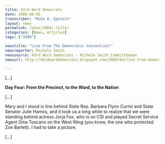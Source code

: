 ```yaml
---
title: 43rd Ward Democrats
date: 2008-08-05
transcriber: "Mika A. Epstein"
layout: news
permalink: /news/2008/:title/
categories: [News, Articles]
tags: ["2008"]

newstitle: "Live From The Democratic Convention!"
newsreporter: Michele Smith
newssource: 43rd Ward Democrats - Michele Smith Committeeman
newsurl: http://43rdwarddemocrats.blogspot.com/2008/09/live-from-democratic-convention.html

---
```


[...]

**Day Four:
From the Precinct, to the Ward, to the Nation**

[...]

Mary and I stood in line behind State Rep. Barbara Flynn Currie and State Senator Julie Hamos, and it took us a long while to realize that we were standing behind actress Jorja Fox, who is on CSI and played Secret Service Agent Gina Toscano on the West Wing (you know, the one who protected Zoe Barlett). I had to take a picture.

[...]
